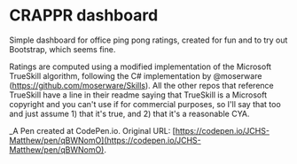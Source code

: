 # CRAPPR dashboard
 Simple dashboard for office ping pong ratings, created for fun and to try out Bootstrap, which seems fine.
 
Ratings are computed using a modified implementation of the Microsoft TrueSkill algorithm, following the C# implementation by @moserware (https://github.com/moserware/Skills). All the other repos that reference TrueSkill have a line in their readme saying that TrueSkill is a Microsoft copyright and you can't use if for commercial purposes, so I'll say that too and just assume 1) that it's true, and 2) that it's a reasonable CYA.
 
 _A Pen created at CodePen.io. Original URL: [https://codepen.io/JCHS-Matthew/pen/qBWNomO](https://codepen.io/JCHS-Matthew/pen/qBWNomO).

 

